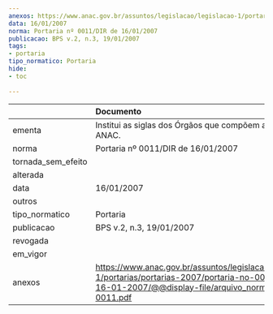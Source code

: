 ```yaml
---
anexos: https://www.anac.gov.br/assuntos/legislacao/legislacao-1/portarias/portarias-2007/portaria-no-0011-dir-de-16-01-2007/@@display-file/arquivo_norma/PA2007-0011.pdf
data: 16/01/2007
norma: Portaria nº 0011/DIR de 16/01/2007
publicacao: BPS v.2, n.3, 19/01/2007
tags:
- portaria
tipo_normatico: Portaria
hide: 
- toc 
 
---
```


|                    | Documento                                                                                                                                                         |
|:-------------------|:------------------------------------------------------------------------------------------------------------------------------------------------------------------|
| ementa             | Institui as siglas dos Órgãos que compõem a estrutura da ANAC.                                                                                                    |
| norma              | Portaria nº 0011/DIR de 16/01/2007                                                                                                                                |
| tornada_sem_efeito |                                                                                                                                                                   |
| alterada           |                                                                                                                                                                   |
| data               | 16/01/2007                                                                                                                                                        |
| outros             |                                                                                                                                                                   |
| tipo_normatico     | Portaria                                                                                                                                                          |
| publicacao         | BPS v.2, n.3, 19/01/2007                                                                                                                                          |
| revogada           |                                                                                                                                                                   |
| em_vigor           |                                                                                                                                                                   |
| anexos             | https://www.anac.gov.br/assuntos/legislacao/legislacao-1/portarias/portarias-2007/portaria-no-0011-dir-de-16-01-2007/@@display-file/arquivo_norma/PA2007-0011.pdf |